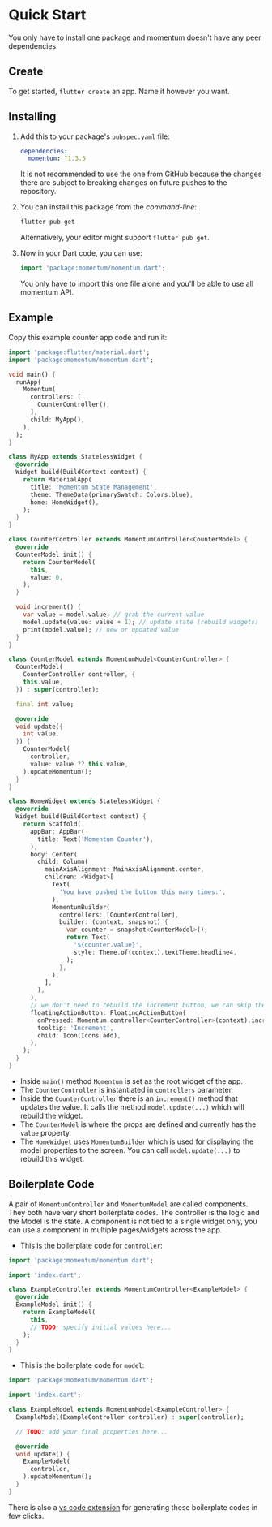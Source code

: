 # Quick Start
You only have to install one package and momentum doesn't have any peer dependencies.

## Create
To get started, `flutter create` an app. Name it however you want.

## Installing
1. Add this to your package's `pubspec.yaml` file:
    ```yaml
    dependencies:
      momentum: ^1.3.5
    ```
    It is not recommended to use the one from GitHub because the changes there are subject to breaking changes on future pushes to the repository.

2. You can install this package from the *command-line*:
    ```bash
    flutter pub get
    ```
    Alternatively, your editor might support `flutter pub get`.

3. Now in your Dart code, you can use:
    ```dart
    import 'package:momentum/momentum.dart';
    ```
    You only have to import this one file alone and you'll be able to use all momentum API.

## Example
Copy this example counter app code and run it:

```dart
import 'package:flutter/material.dart';
import 'package:momentum/momentum.dart';

void main() {
  runApp(
    Momentum(
      controllers: [
        CounterController(),
      ],
      child: MyApp(),
    ),
  );
}

class MyApp extends StatelessWidget {
  @override
  Widget build(BuildContext context) {
    return MaterialApp(
      title: 'Momentum State Management',
      theme: ThemeData(primarySwatch: Colors.blue),
      home: HomeWidget(),
    );
  }
}

class CounterController extends MomentumController<CounterModel> {
  @override
  CounterModel init() {
    return CounterModel(
      this,
      value: 0,
    );
  }

  void increment() {
    var value = model.value; // grab the current value
    model.update(value: value + 1); // update state (rebuild widgets)
    print(model.value); // new or updated value
  }
}

class CounterModel extends MomentumModel<CounterController> {
  CounterModel(
    CounterController controller, {
    this.value,
  }) : super(controller);

  final int value;

  @override
  void update({
    int value,
  }) {
    CounterModel(
      controller,
      value: value ?? this.value,
    ).updateMomentum();
  }
}

class HomeWidget extends StatelessWidget {
  @override
  Widget build(BuildContext context) {
    return Scaffold(
      appBar: AppBar(
        title: Text('Momentum Counter'),
      ),
      body: Center(
        child: Column(
          mainAxisAlignment: MainAxisAlignment.center,
          children: <Widget>[
            Text(
              'You have pushed the button this many times:',
            ),
            MomentumBuilder(
              controllers: [CounterController],
              builder: (context, snapshot) {
                var counter = snapshot<CounterModel>();
                return Text(
                  '${counter.value}',
                  style: Theme.of(context).textTheme.headline4,
                );
              },
            ),
          ],
        ),
      ),
      // we don't need to rebuild the increment button, we can skip the MomentumBuilder
      floatingActionButton: FloatingActionButton(
        onPressed: Momentum.controller<CounterController>(context).increment,
        tooltip: 'Increment',
        child: Icon(Icons.add),
      ),
    );
  }
}
```
- Inside `main()` method `Momentum` is set as the root widget of the app.
- The `CounterController` is instantiated in `controllers` parameter.
- Inside the `CounterController` there is an `increment()` method that updates the value. It calls the method `model.update(...)` which will rebuild the widget.
- The `CounterModel` is where the props are defined and currently has the `value` property.
- The `HomeWidget` uses `MomentumBuilder` which is used for displaying the model properties to the screen. You can call `model.update(...)` to rebuild this widget.

## Boilerplate Code
A pair of `MomentumController` and `MomentumModel` are called components. They both have very short boilerplate codes. The controller is the logic and the Model is the state. A component is not tied to a single widget only, you can use a component in multiple pages/widgets across the app.

- This is the boilerplate code for `controller`:

```dart
import 'package:momentum/momentum.dart';

import 'index.dart';

class ExampleController extends MomentumController<ExampleModel> {
  @override
  ExampleModel init() {
    return ExampleModel(
      this,
      // TODO: specify initial values here...
    );
  }
}
```

- This is the boilerplate code for `model`:

```dart
import 'package:momentum/momentum.dart';

import 'index.dart';

class ExampleModel extends MomentumModel<ExampleController> {
  ExampleModel(ExampleController controller) : super(controller);

  // TODO: add your final properties here...

  @override
  void update() {
    ExampleModel(
      controller,
    ).updateMomentum();
  }
}
```

There is also a [vs code extension](https://marketplace.visualstudio.com/items?itemName=xamantra.momentum-code) for generating these boilerplate codes in few clicks.
